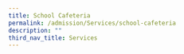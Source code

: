 ```yaml
---
title: School Cafeteria
permalink: /admission/Services/school-cafeteria
description: ""
third_nav_title: Services
---
```

